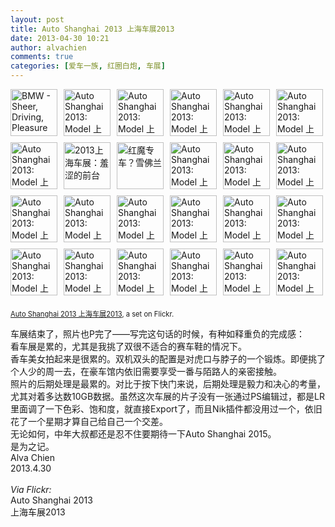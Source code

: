 ```yaml
---
layout: post
title: Auto Shanghai 2013 上海车展2013
date: 2013-04-30 10:21
author: alvachien
comments: true
categories: [爱车一族, 红圈白炮, 车展]
---
```

<div style="padding: 0; overflow: hidden; margin: 0; width: 500px;"><a href="http://www.flickr.com/photos/alvachien/8679882391/in/set-72157633333756707/" title="BMW - Sheer, Driving, Pleasure" style="text-decoration: none;"><img src="http://farm9.staticflickr.com/8400/8679882391_77afa1f0ce_s.jpg" alt="BMW - Sheer, Driving, Pleasure" style="padding: 0 10px 10px 0; width: 75px; height: 75px; float: left;"/></a><a href="http://www.flickr.com/photos/alvachien/8679937583/in/set-72157633333756707/" title="Auto Shanghai 2013: Model 上海车展2013 车模" style="text-decoration: none;"><img src="http://farm9.staticflickr.com/8520/8679937583_4a0a3b67d3_s.jpg" alt="Auto Shanghai 2013: Model 上海车展2013 车模" style="padding: 0 10px 10px 0; width: 75px; height: 75px; float: left;"/></a><a href="http://www.flickr.com/photos/alvachien/8681045864/in/set-72157633333756707/" title="Auto Shanghai 2013: Model 上海车展2013 车模" style="text-decoration: none;"><img src="http://farm9.staticflickr.com/8528/8681045864_ab24cc58ce_s.jpg" alt="Auto Shanghai 2013: Model 上海车展2013 车模" style="padding: 0 10px 10px 0; width: 75px; height: 75px; float: left;"/></a><a href="http://www.flickr.com/photos/alvachien/8679935653/in/set-72157633333756707/" title="Auto Shanghai 2013: Model 上海车展2013 车模" style="text-decoration: none;"><img src="http://farm9.staticflickr.com/8263/8679935653_78fd0cd363_s.jpg" alt="Auto Shanghai 2013: Model 上海车展2013 车模" style="padding: 0 10px 10px 0; width: 75px; height: 75px; float: left;"/></a><a href="http://www.flickr.com/photos/alvachien/8681043688/in/set-72157633333756707/" title="Auto Shanghai 2013: Model 上海车展2013 车模" style="text-decoration: none;"><img src="http://farm9.staticflickr.com/8538/8681043688_b7a290f95c_s.jpg" alt="Auto Shanghai 2013: Model 上海车展2013 车模" style="padding: 0 10px 10px 0; width: 75px; height: 75px; float: left;"/></a><a href="http://www.flickr.com/photos/alvachien/8681042970/in/set-72157633333756707/" title="Auto Shanghai 2013: Model 上海车展2013 车模" style="text-decoration: none;"><img src="http://farm9.staticflickr.com/8115/8681042970_be94bdf8be_s.jpg" alt="Auto Shanghai 2013: Model 上海车展2013 车模" style="padding: 0 0 10px 0; width: 75px; height: 75px; float: left;"/></a><br clear="all" /><a href="http://www.flickr.com/photos/alvachien/8679932119/in/set-72157633333756707/" title="Auto Shanghai 2013: Model 上海车展2013 车模" style="text-decoration: none;"><img src="http://farm9.staticflickr.com/8387/8679932119_648110330e_s.jpg" alt="Auto Shanghai 2013: Model 上海车展2013 车模" style="padding: 0 10px 10px 0; width: 75px; height: 75px; float: left;"/></a><a href="http://www.flickr.com/photos/alvachien/8679989663/in/set-72157633333756707/" title="2013上海车展：羞涩的前台" style="text-decoration: none;"><img src="http://farm9.staticflickr.com/8121/8679989663_2e302dd816_s.jpg" alt="2013上海车展：羞涩的前台" style="padding: 0 10px 10px 0; width: 75px; height: 75px; float: left;"/></a><a href="http://www.flickr.com/photos/alvachien/8679988959/in/set-72157633333756707/" title="红魔专车？雪佛兰" style="text-decoration: none;"><img src="http://farm9.staticflickr.com/8113/8679988959_2de0ae2d83_s.jpg" alt="红魔专车？雪佛兰" style="padding: 0 10px 10px 0; width: 75px; height: 75px; float: left;"/></a><a href="http://www.flickr.com/photos/alvachien/8679987035/in/set-72157633333756707/" title="Auto Shanghai 2013: Model 上海车展2013 车模" style="text-decoration: none;"><img src="http://farm9.staticflickr.com/8524/8679987035_fc99eb5362_s.jpg" alt="Auto Shanghai 2013: Model 上海车展2013 车模" style="padding: 0 10px 10px 0; width: 75px; height: 75px; float: left;"/></a><a href="http://www.flickr.com/photos/alvachien/8681095356/in/set-72157633333756707/" title="Auto Shanghai 2013: Model 上海车展2013 车模" style="text-decoration: none;"><img src="http://farm9.staticflickr.com/8403/8681095356_acef246e7f_s.jpg" alt="Auto Shanghai 2013: Model 上海车展2013 车模" style="padding: 0 10px 10px 0; width: 75px; height: 75px; float: left;"/></a><a href="http://www.flickr.com/photos/alvachien/8681094218/in/set-72157633333756707/" title="Auto Shanghai 2013: Model 上海车展2013 车模" style="text-decoration: none;"><img src="http://farm9.staticflickr.com/8264/8681094218_a6c15b86c2_s.jpg" alt="Auto Shanghai 2013: Model 上海车展2013 车模" style="padding: 0 0 10px 0; width: 75px; height: 75px; float: left;"/></a><br clear="all" /><a href="http://www.flickr.com/photos/alvachien/8681093404/in/set-72157633333756707/" title="Auto Shanghai 2013: Model 上海车展2013 车模" style="text-decoration: none;"><img src="http://farm9.staticflickr.com/8536/8681093404_f55b13952b_s.jpg" alt="Auto Shanghai 2013: Model 上海车展2013 车模" style="padding: 0 10px 10px 0; width: 75px; height: 75px; float: left;"/></a><a href="http://www.flickr.com/photos/alvachien/8681092734/in/set-72157633333756707/" title="Auto Shanghai 2013: Model 上海车展2013 车模" style="text-decoration: none;"><img src="http://farm9.staticflickr.com/8396/8681092734_beb64552c1_s.jpg" alt="Auto Shanghai 2013: Model 上海车展2013 车模" style="padding: 0 10px 10px 0; width: 75px; height: 75px; float: left;"/></a><a href="http://www.flickr.com/photos/alvachien/8679981099/in/set-72157633333756707/" title="Auto Shanghai 2013: Model 上海车展2013 车模" style="text-decoration: none;"><img src="http://farm9.staticflickr.com/8524/8679981099_cc8cf15c96_s.jpg" alt="Auto Shanghai 2013: Model 上海车展2013 车模" style="padding: 0 10px 10px 0; width: 75px; height: 75px; float: left;"/></a><a href="http://www.flickr.com/photos/alvachien/8681087114/in/set-72157633333756707/" title="Auto Shanghai 2013: Model 上海车展2013 车模" style="text-decoration: none;"><img src="http://farm9.staticflickr.com/8385/8681087114_e2f7996a3f_s.jpg" alt="Auto Shanghai 2013: Model 上海车展2013 车模" style="padding: 0 10px 10px 0; width: 75px; height: 75px; float: left;"/></a><a href="http://www.flickr.com/photos/alvachien/8680155975/in/set-72157633333756707/" title="Auto Shanghai 2013: Model 上海车展2013 车模" style="text-decoration: none;"><img src="http://farm9.staticflickr.com/8531/8680155975_36a3339615_s.jpg" alt="Auto Shanghai 2013: Model 上海车展2013 车模" style="padding: 0 10px 10px 0; width: 75px; height: 75px; float: left;"/></a><a href="http://www.flickr.com/photos/alvachien/8681265628/in/set-72157633333756707/" title="Auto Shanghai 2013: Model 上海车展2013 车模" style="text-decoration: none;"><img src="http://farm9.staticflickr.com/8383/8681265628_4695bd8bf2_s.jpg" alt="Auto Shanghai 2013: Model 上海车展2013 车模" style="padding: 0 0 10px 0; width: 75px; height: 75px; float: left;"/></a><br clear="all" /><a href="http://www.flickr.com/photos/alvachien/8680154617/in/set-72157633333756707/" title="Auto Shanghai 2013: Model 上海车展2013 车模" style="text-decoration: none;"><img src="http://farm9.staticflickr.com/8405/8680154617_676566ffa5_s.jpg" alt="Auto Shanghai 2013: Model 上海车展2013 车模" style="padding: 0 10px 10px 0; width: 75px; height: 75px; float: left;"/></a><a href="http://www.flickr.com/photos/alvachien/8680154001/in/set-72157633333756707/" title="Auto Shanghai 2013: Model 上海车展2013 车模" style="text-decoration: none;"><img src="http://farm9.staticflickr.com/8519/8680154001_b5e3db5357_s.jpg" alt="Auto Shanghai 2013: Model 上海车展2013 车模" style="padding: 0 10px 10px 0; width: 75px; height: 75px; float: left;"/></a><a href="http://www.flickr.com/photos/alvachien/8681263180/in/set-72157633333756707/" title="Auto Shanghai 2013: Model 上海车展2013 车模" style="text-decoration: none;"><img src="http://farm9.staticflickr.com/8261/8681263180_bbbed02057_s.jpg" alt="Auto Shanghai 2013: Model 上海车展2013 车模" style="padding: 0 10px 10px 0; width: 75px; height: 75px; float: left;"/></a><a href="http://www.flickr.com/photos/alvachien/8680152271/in/set-72157633333756707/" title="Auto Shanghai 2013: Model 上海车展2013 车模" style="text-decoration: none;"><img src="http://farm9.staticflickr.com/8381/8680152271_236f4d4d21_s.jpg" alt="Auto Shanghai 2013: Model 上海车展2013 车模" style="padding: 0 10px 10px 0; width: 75px; height: 75px; float: left;"/></a><a href="http://www.flickr.com/photos/alvachien/8680151419/in/set-72157633333756707/" title="Auto Shanghai 2013: Model 上海车展2013 车模" style="text-decoration: none;"><img src="http://farm9.staticflickr.com/8543/8680151419_b85b22daf2_s.jpg" alt="Auto Shanghai 2013: Model 上海车展2013 车模" style="padding: 0 10px 10px 0; width: 75px; height: 75px; float: left;"/></a><a href="http://www.flickr.com/photos/alvachien/8681260892/in/set-72157633333756707/" title="Auto Shanghai 2013: Model 上海车展2013 车模" style="text-decoration: none;"><img src="http://farm9.staticflickr.com/8260/8681260892_4cf8acc4e0_s.jpg" alt="Auto Shanghai 2013: Model 上海车展2013 车模" style="padding: 0 0 10px 0; width: 75px; height: 75px; float: left;"/></a><br clear="all" /></div><div style="font-size: 0.8em; margin-top: 0px; margin-bottom: 5px"><p><a href="http://www.flickr.com/photos/alvachien/sets/72157633333756707/">Auto Shanghai 2013 上海车展2013</a>, a set on Flickr.</p></div><p>车展结束了，照片也P完了——写完这句话的时候，有种如释重负的完成感：<br />
看车展是累的，尤其是我挑了双很不适合的赛车鞋的情况下。<br />
香车美女拍起来是很累的。双机双头的配置是对虎口与脖子的一个锻炼。即便挑了个人少的周一去，在豪车馆内依旧需要享受一番与陌路人的亲密接触。<br />
照片的后期处理是最累的。对比于按下快门来说，后期处理是毅力和决心的考量，尤其对着多达数10GB数据。虽然这次车展的片子没有一张通过PS编辑过，都是LR里面调了一下色彩、饱和度，就直接Export了，而且Nik插件都没用过一个，依旧花了一个星期才算自己给自己一个交差。<br />
无论如何，中年大叔都还是忍不住要期待一下Auto Shanghai 2015。<br />
是为之记。<br />
Alva Chien<br />
2013.4.30<br />
<br />
<i>Via Flickr:</i><br />
Auto Shanghai 2013<br />
上海车展2013<br />
</p>
